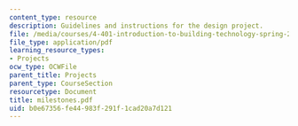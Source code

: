 ```yaml
---
content_type: resource
description: Guidelines and instructions for the design project.
file: /media/courses/4-401-introduction-to-building-technology-spring-2006/b0e67356fe44983f291f1cad20a7d121_milestones.pdf
file_type: application/pdf
learning_resource_types:
- Projects
ocw_type: OCWFile
parent_title: Projects
parent_type: CourseSection
resourcetype: Document
title: milestones.pdf
uid: b0e67356-fe44-983f-291f-1cad20a7d121
---
```

